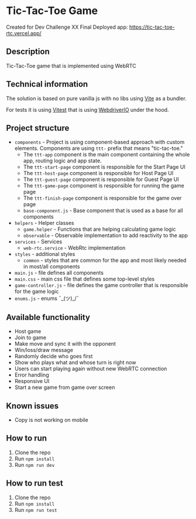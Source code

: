 # Tic-Tac-Toe Game
Created for Dev Challenge XX Final
Deployed app: https://tic-tac-toe-rtc.vercel.app/


## Description
Tic-Tac-Toe game that is implemented using WebRTC

## Technical information
The solution is based on pure vanilla js with no libs using [Vite](https://vitejs.dev/) as a bundler.

For tests it is using [Vitest](https://vitest.dev/) that is using [WebdriverIO](https://webdriver.io/) under the hood.

## Project structure
- `components` - Project is using component-based approach with custom elements. Components are using `ttt-` prefix that means "tic-tac-toe."
    - The `ttt-app` component is the main component containing the whole app, routing logic and app state.
    - The `ttt-start-page` component is responsible for the Start Page UI
    - The `ttt-host-page` component is responsible for Host Page UI
    - The `ttt-guest-page` component is responsible for Guest Page UI
    - The `ttt-game-page` component is responsible for running the game page
    - The `ttt-finish-page` component is responsible for the game over page
    - `base-component.js` - Base component that is used as a base for all components
- `helpers` - Helper classes
    - `game.helper` - Functions that are helping calculating game logic
    - `observable` - Observable implementation to add reactivity to the app
- `services` - Services
  - `web-rtc.service` - WebRtc implementation
- `styles` - additional styles
    - `common` - styles that are common for the app and most likely needed in most/all components
- `main.js` - file defines all components
- `main.css` - main css file that defines some top-level styles
- `game-controller.js` - file defines the game controller that is responsible for the game logic
- `enums.js` - enums ¯\_(ツ)_/¯

## Available functionality
- Host game
- Join to game
- Make move and sync it with the opponent
- Win/loss/draw message
- Randomly decide who goes first
- Show who plays what and whose turn is right now
- Users can start playing again without new WebRTC connection
- Error handling
- Responsive UI
- Start a new game from game over screen

## Known issues
- Copy is not working on mobile

## How to run
1. Clone the repo
2. Run `npm install`
3. Run `npm run dev`

## How to run test
1. Clone the repo
2. Run `npm install`
3. Run `npm run test`

